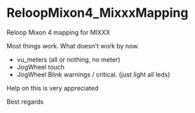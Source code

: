 # ReloopMixon4_MixxxMapping
Reloop Mixon 4 mapping for MIXXX

Most things work. What doesn't work by now. 
- vu_meters (all or nothing, no meter)
- JogWheel touch
- JogWheel Blink warnings / critical. (just light all leds)

Help on this is very appreciated

Best regards
